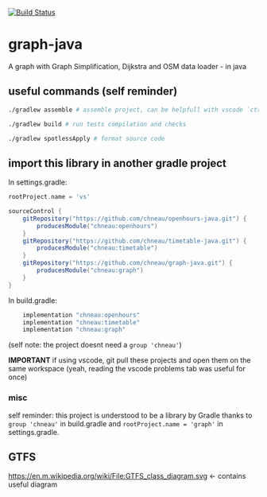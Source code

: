 [![Build Status](https://travis-ci.org/chneau/graph-java.svg?branch=master)](https://travis-ci.org/chneau/graph-java)

# graph-java
A graph with Graph Simplification, Dijkstra and OSM data loader - in java

## useful commands (self reminder)

```bash
./gradlew assemble # assemble project, can be helpfull with vscode `ctrl+shift+P-> Java: Update project configuration`
```
```bash
./gradlew build # run tests compilation and checks
```
```bash
./gradlew spotlessApply # format source code
```


## import this library in another gradle project

In settings.gradle:
```groovy
rootProject.name = 'vs'

sourceControl {
    gitRepository("https://github.com/chneau/openhours-java.git") {
        producesModule("chneau:openhours")
    }
    gitRepository("https://github.com/chneau/timetable-java.git") {
        producesModule("chneau:timetable")
    }
    gitRepository("https://github.com/chneau/graph-java.git") {
        producesModule("chneau:graph")
    }
}
```

In build.gradle:
```groovy
    implementation "chneau:openhours"
    implementation "chneau:timetable"
    implementation "chneau:graph"
```
(self note: the project doesnt need a `group 'chneau'`)

**IMPORTANT** if using vscode, git pull these projects and open them on the same workspace (yeah, reading the vscode problems tab was useful for once)

### misc

self reminder: this project is understood to be a library by Gradle thanks to `group 'chneau'` in build.gradle and `rootProject.name = 'graph'` in settings.gradle.

## GTFS

<https://en.m.wikipedia.org/wiki/File:GTFS_class_diagram.svg> <- contains useful diagram

